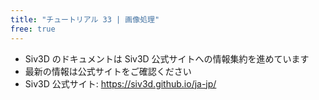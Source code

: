 ```yaml
---
title: "チュートリアル 33 | 画像処理"
free: true
---
```


- Siv3D のドキュメントは Siv3D 公式サイトへの情報集約を進めています
- 最新の情報は公式サイトをご確認ください
- Siv3D 公式サイト: https://siv3d.github.io/ja-jp/
